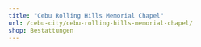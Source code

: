 ```yaml
---
title: "Cebu Rolling Hills Memorial Chapel"
url: /cebu-city/cebu-rolling-hills-memorial-chapel/
shop: Bestattungen
---
```


